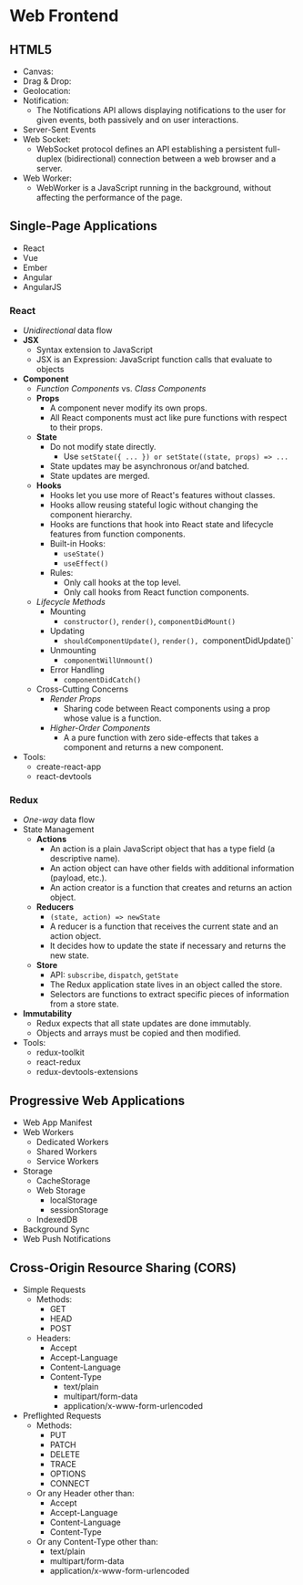 # Web Frontend

## HTML5

  - Canvas:
  - Drag & Drop:
  - Geolocation:
  - Notification:
    - The Notifications API allows displaying notifications to the user for given events, both passively and on user interactions.
  - Server-Sent Events
  - Web Socket:
    - WebSocket protocol defines an API establishing a persistent full-duplex (bidirectional) connection between a web browser and a server.
  - Web Worker:
    - WebWorker is a JavaScript running in the background, without affecting the performance of the page.


## Single-Page Applications

  - React
  - Vue
  - Ember
  - Angular
  - AngularJS

### React

  - *Unidirectional* data flow
  - **JSX**
    - Syntax extension to JavaScript
    - JSX is an Expression: JavaScript function calls that evaluate to objects
  - **Component**
    - *Function Components* vs. *Class Components*
    - **Props**
      - A component never modify its own props.
      - All React components must act like pure functions with respect to their props.
    - **State**
      - Do not modify state directly.
        - Use `setState({ ... }) or setState((state, props) => ...`
      - State updates may be asynchronous or/and batched.
      - State updates are merged.
    - **Hooks**
      - Hooks let you use more of React's features without classes.
      - Hooks allow reusing stateful logic without changing the component hierarchy. 
      - Hooks are functions that hook into React state and lifecycle features from function components.
      - Built-in Hooks:
        - `useState()`
        - `useEffect()`
      - Rules:
        - Only call hooks at the top level.
        - Only call hooks from React function components.
    - *Lifecycle Methods*
      - Mounting
        - `constructor()`, `render()`, `componentDidMount()`
      - Updating
        - `shouldComponentUpdate()`, `render(), `componentDidUpdate()`
      - Unmounting
        - `componentWillUnmount()`
      - Error Handling
        - `componentDidCatch()`
    - Cross-Cutting Concerns
      - *Render Props*
        - Sharing code between React components using a prop whose value is a function.
      - *Higher-Order Components*
        - A a pure function with zero side-effects that takes a component and returns a new component.
  - Tools:
    - create-react-app
    - react-devtools

### Redux

  - *One-way* data flow
  - State Management
    - **Actions**
      - An action is a plain JavaScript object that has a type field (a descriptive name).
      - An action object can have other fields with additional information (payload, etc.).
      - An action creator is a function that creates and returns an action object.
    - **Reducers**
      - `(state, action) => newState`
      - A reducer is a function that receives the current state and an action object.
      - It decides how to update the state if necessary and returns the new state.
    - **Store**
      - API: `subscribe`, `dispatch`, `getState`
      - The Redux application state lives in an object called the store.
      - Selectors are functions to extract specific pieces of information from a store state.
  - **Immutability**
    - Redux expects that all state updates are done immutably.
    - Objects and arrays must be copied and then modified.
  - Tools:
    - redux-toolkit
    - react-redux
    - redux-devtools-extensions


## Progressive Web Applications

  - Web App Manifest
  - Web Workers
    - Dedicated Workers
    - Shared Workers
    - Service Workers
  - Storage
    - CacheStorage
    - Web Storage
      - localStorage
      - sessionStorage
    - IndexedDB
  - Background Sync
  - Web Push Notifications


## Cross-Origin Resource Sharing (CORS)

  - Simple Requests
    - Methods:
      - GET
      - HEAD
      - POST
    - Headers:
      - Accept
      - Accept-Language
      - Content-Language
      - Content-Type
        - text/plain
        - multipart/form-data
        - application/x-www-form-urlencoded
  - Preflighted Requests
    - Methods:
      - PUT
      - PATCH
      - DELETE
      - TRACE
      - OPTIONS
      - CONNECT
    - Or any Header other than:
      - Accept
      - Accept-Language
      - Content-Language
      - Content-Type
    - Or any Content-Type other than:
      - text/plain
      - multipart/form-data
      - application/x-www-form-urlencoded

